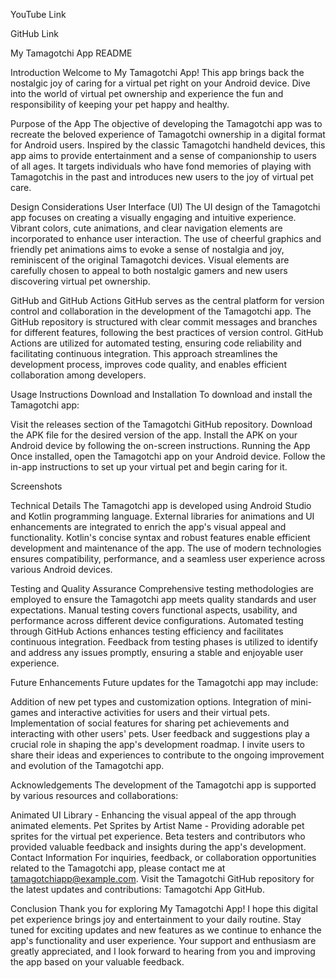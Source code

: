 
YouTube Link

GitHub Link


My Tamagotchi App README

Introduction
Welcome to My Tamagotchi App! This app brings back the nostalgic joy of caring for a virtual pet right on your Android device. Dive into the world of virtual pet ownership and experience the fun and responsibility of keeping your pet happy and healthy.

Purpose of the App
The objective of developing the Tamagotchi app was to recreate the beloved experience of Tamagotchi ownership in a digital format for Android users. Inspired by the classic Tamagotchi handheld devices, this app aims to provide entertainment and a sense of companionship to users of all ages. It targets individuals who have fond memories of playing with Tamagotchis in the past and introduces new users to the joy of virtual pet care.

Design Considerations
User Interface (UI)
The UI design of the Tamagotchi app focuses on creating a visually engaging and intuitive experience. Vibrant colors, cute animations, and clear navigation elements are incorporated to enhance user interaction. The use of cheerful graphics and friendly pet animations aims to evoke a sense of nostalgia and joy, reminiscent of the original Tamagotchi devices. Visual elements are carefully chosen to appeal to both nostalgic gamers and new users discovering virtual pet ownership.

GitHub and GitHub Actions
GitHub serves as the central platform for version control and collaboration in the development of the Tamagotchi app. The GitHub repository is structured with clear commit messages and branches for different features, following the best practices of version control. GitHub Actions are utilized for automated testing, ensuring code reliability and facilitating continuous integration. This approach streamlines the development process, improves code quality, and enables efficient collaboration among developers.

Usage Instructions
Download and Installation
To download and install the Tamagotchi app:

Visit the releases section of the Tamagotchi GitHub repository.
Download the APK file for the desired version of the app.
Install the APK on your Android device by following the on-screen instructions.
Running the App
Once installed, open the Tamagotchi app on your Android device. Follow the in-app instructions to set up your virtual pet and begin caring for it.

Screenshots

Technical Details
The Tamagotchi app is developed using Android Studio and Kotlin programming language. External libraries for animations and UI enhancements are integrated to enrich the app's visual appeal and functionality. Kotlin's concise syntax and robust features enable efficient development and maintenance of the app. The use of modern technologies ensures compatibility, performance, and a seamless user experience across various Android devices.

Testing and Quality Assurance
Comprehensive testing methodologies are employed to ensure the Tamagotchi app meets quality standards and user expectations. Manual testing covers functional aspects, usability, and performance across different device configurations. Automated testing through GitHub Actions enhances testing efficiency and facilitates continuous integration. Feedback from testing phases is utilized to identify and address any issues promptly, ensuring a stable and enjoyable user experience.

Future Enhancements
Future updates for the Tamagotchi app may include:

Addition of new pet types and customization options.
Integration of mini-games and interactive activities for users and their virtual pets.
Implementation of social features for sharing pet achievements and interacting with other users' pets.
User feedback and suggestions play a crucial role in shaping the app's development roadmap. I invite users to share their ideas and experiences to contribute to the ongoing improvement and evolution of the Tamagotchi app.

Acknowledgements
The development of the Tamagotchi app is supported by various resources and collaborations:

Animated UI Library - Enhancing the visual appeal of the app through animated elements.
Pet Sprites by Artist Name - Providing adorable pet sprites for the virtual pet experience.
Beta testers and contributors who provided valuable feedback and insights during the app's development.
Contact Information
For inquiries, feedback, or collaboration opportunities related to the Tamagotchi app, please contact me at tamagotchiapp@example.com. Visit the Tamagotchi GitHub repository for the latest updates and contributions: Tamagotchi App GitHub.

Conclusion
Thank you for exploring My Tamagotchi App! I hope this digital pet experience brings joy and entertainment to your daily routine. Stay tuned for exciting updates and new features as we continue to enhance the app's functionality and user experience. Your support and enthusiasm are greatly appreciated, and I look forward to hearing from you and improving the app based on your valuable feedback.

